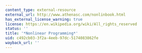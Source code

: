 ```yaml
---
content_type: external-resource
external_url: http://www.athenasc.com/nonlinbook.html
has_external_license_warning: true
license: https://en.wikipedia.org/wiki/All_rights_reserved
status: ''
title: '*Nonlinear Programming*'
uid: c492cb03-3f2a-4eeb-97dc-5174083862fe
wayback_url: ''
---
```

